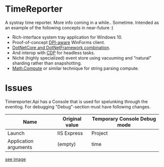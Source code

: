 # TimeReporter
A systray time reporter. More info coming in a while.. Sometime. Intended as an example of the following concepts in near-future :)
* Rich-interface system tray application for Windows 10. 
* Proof-of-concept [DPI-aware](https://stackoverflow.com/questions/4075802/creating-a-dpi-aware-application) WinForms client.
* [DotNetCore and DotNetFramework combination](https://docs.microsoft.com/en-us/dotnet/core/porting/project-structure).
* And interop with [CDP](https://github.com/cyrus-and/chrome-remote-interface) for headless tasks.
* Niché (highly specialized) event store using vacuuming and ”natural” sharding rather than snapshotting.
* [Math.Compute](https://stackoverflow.com/questions/3972854/parse-math-expression) or similar technique for string parsing compute. 

# Issues
Timereporter.Api has a Console that is used for spelunking through the eventlog. For debugging "Debug"-section must have following changes.

| Name | Original value | Temporary Console Debug mode | 
| ---- | -------------- | ---------------------------- |
| Launch | IIS Express  | Project | 
| Application arguments | (empty)  | time | 

[see image](debug.gif)
